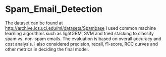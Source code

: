 # Spam_Email_Detection
The dataset can be found at http://archive.ics.uci.edu/ml/datasets/Spambase
I used common machine learning algorithms such as lightGBM, SVM and tried stacking to classify spam vs. non-spam emails. 
The evaluation is based on overall accuracy and cost analysis. I also considered precision, recall, f1-score, ROC curves and other metrics in deciding the final model.
